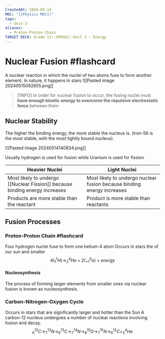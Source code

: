 ```yaml
---
CreatedAt: 2024-05-14
MOC: "[[Physics MOC]]"
tags:
  - Unit-3
aliases:
  - Proton-Proton Chain
TARGET DECK: Grade 11::SPH3U1::Unit 3 - Energy
---
```


# Nuclear Fusion #flashcard 
A nuclear reaction in which the nuclei of two atoms fuse to form another element. In nature, it happens in stars
![[Pasted image 20240515092655.png]]
<!--ID: 1716814411667-->


> [!INFO] 
> In order for nuclear fusion to occur, the fusing nuclei must **have enough kinetic energy to overcome the repulsive electrostatic force** between them

## Nuclear Stability
The higher the binding energy, the more stable the nucleus is. (iron-56 is the most stable, with the most tightly bound nucleus).

![[Pasted image 20240514140834.png]]

Usually hydrogen is used for fusion while Uranium is used for fission

| Heavier Nuclei                                                              | Light Nuclei                                                           |
| --------------------------------------------------------------------------- | ---------------------------------------------------------------------- |
| Most likely to undergo [[Nuclear Fission]] because binding energy increases | Most likely to undergo nuclear fusion because binding energy increases |
| Products are more stable than the reactant                                  | Product is more stable than reactants                                  |

## Fusion Processes

### Proton-Proton Chain #flashcard 
Four hydrogen nuclei fuse to form one helium-4 atom
Occurs in stars the of our sun and smaller
$$4(^1_{1}H) \to ^4_{2}He + 2(^0_{+1}e) + energy$$
<!--ID: 1716814411679-->

#### Nucleosynthesis
The process of forming larger elements from smaller ones via nuclear fusion is known as nucleosynthesis.

### Carbon-Nitrogen-Oxygen Cycle
Occurs in stars that are significantly larger and hotter than the Sun
A carbon-12 nucleus undergoes a number of nuclear reactions involving fusion and decay.
$$^{12}_{6}C \to ^{13}_{7}N \to ^{13}_{6}C \to ^{14}_{7}N \to ^{15}_{8}O \to ^{15}_{7}N \to ^{12}_{6}C + ^4_{2}He$$

